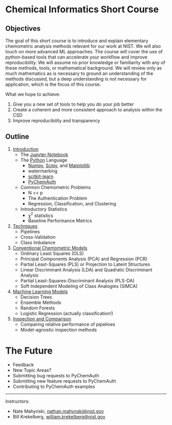 # Chemical Informatics Short Course

## Objectives

The goal of this short course is to introduce and explain elementary chemometric analysis methods relevant for our work at NIST.  We will also touch on more advanced ML approaches.  The course will cover the use of python-based tools that can accelerate your workflow and improve reproducibility. We will assume no prior knowledge or familiarity with any of these methods, tools, or mathematical background.  We will review only as much mathematics as is necessary to ground an understanding of the methods discussed, but a deep understanding is not necessary for application, which is the focus of this course.

What we hope to achieve:
1. Give you a new set of tools to help you do your job better
2. Create a coherent and more consistent approach to analysis within the CSD
3. Improve reproducibility and transparency

## Outline
1. [Introduction](notebooks/Introduction.ipynb)
    * The [Jupyter Notebook](https://jupyter.org/)
    * The [Python](https://www.python.org/) Language
        * [Numpy](https://numpy.org/), [Scipy](https://scipy.org/), and [Matplotlib](https://matplotlib.org/)
        * watermarking
        * [scitkit-learn](https://scikit-learn.org/stable/index.html)
        * [PyChemAuth](https://pychemauth.readthedocs.io/en/latest/)
    * Common Chemometric Problems
        * N << p
        * The Authentication Problem
        <!-- OOD / class modeling vs. discriminators -->
        * Regression, Classification, and Clustering
    * Introductory Statistics
        * χ$^{2}$ statistics 
        * Baseline Performance Metrics
        <!-- 
        R^2 definition (can be < 0), vs. spearman, majority classifier
        random guessing in N dimensions -> PCA -->
2. [Techniques](notebooks/Techniques.ipynb)
    * Pipelines
    * Cross-Validation
    * Class Imbalance
3. [Conventional Chemometric Models](notebooks/Conventional_Chemometric_Models.ipynb)
    * Ordinary Least Squares (OLS)
    * Principal Components Analysis (PCA) and Regression (PCR)
    * Partial Least-Squares (PLS) or Projection to Latent Structures
    * Linear Discriminant Analysis (LDA) and Quadratic Discriminant Analysis
    * Partial Least-Squares-Discriminant Analysis (PLS-DA)
    * Soft Independent Modeling of Class Analogies (SIMCA)
4. [Machine Learning Models](notebooks/Machine_Learning_Models.ipynb)
    * Decision Trees
    * Ensemble Methods
    * Random Forests
    * Logistic Regression (actually classification!)
5. [Inspection and Comparison](notebooks/Inspection_and_Comparison.ipynb)
    * Comparing relative performance of pipelines
    * Model-agnostic inspection methods

# The Future

* Feedback 
* New Topic Areas?
* Submitting bug requests to PyChemAuth
* Submitting new feature requests to PyChemAuth
* Contributing to PyChemAuth examples

---

Instructors:
* Nate Mahynski, nathan.mahynski@nist.gov
* Bill Krekelberg, william.krekelberg@nist.gov
